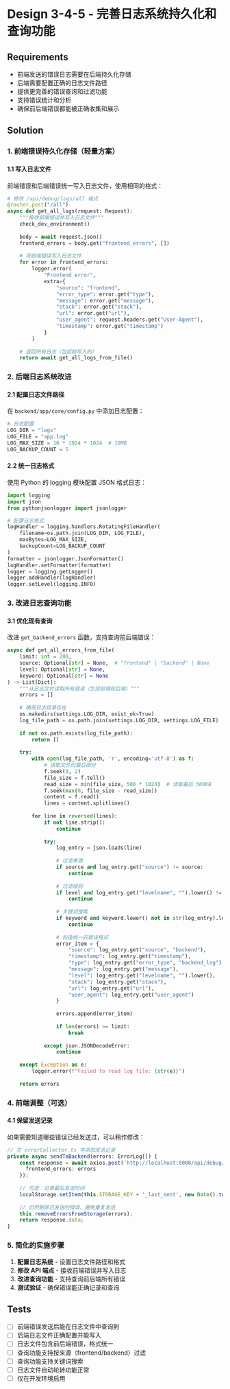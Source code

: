 # Design 3-4-5 - 完善日志系统持久化和查询功能

## Requirements

- 前端发送的错误日志需要在后端持久化存储
- 后端需要配置正确的日志文件路径
- 提供更完善的错误查询和过滤功能
- 支持错误统计和分析
- 确保前后端错误都能被正确收集和展示

## Solution

### 1. 前端错误持久化存储（轻量方案）

#### 1.1 写入日志文件
前端错误和后端错误统一写入日志文件，使用相同的格式：

```python
# 修改 /api/debug/logs/all 端点
@router.post("/all")
async def get_all_logs(request: Request):
    """接收前端错误并写入日志文件"""
    check_dev_environment()
    
    body = await request.json()
    frontend_errors = body.get("frontend_errors", [])
    
    # 将前端错误写入日志文件
    for error in frontend_errors:
        logger.error(
            "Frontend error",
            extra={
                "source": "frontend",
                "error_type": error.get("type"),
                "message": error.get("message"),
                "stack": error.get("stack"),
                "url": error.get("url"),
                "user_agent": request.headers.get("User-Agent"),
                "timestamp": error.get("timestamp")
            }
        )
    
    # 返回所有日志（包括刚写入的）
    return await get_all_logs_from_file()
```

### 2. 后端日志系统改进

#### 2.1 配置日志文件路径
在 `backend/app/core/config.py` 中添加日志配置：

```python
# 日志配置
LOG_DIR = "logs"
LOG_FILE = "app.log"
LOG_MAX_SIZE = 10 * 1024 * 1024  # 10MB
LOG_BACKUP_COUNT = 5
```

#### 2.2 统一日志格式
使用 Python 的 logging 模块配置 JSON 格式日志：

```python
import logging
import json
from pythonjsonlogger import jsonlogger

# 配置日志格式
logHandler = logging.handlers.RotatingFileHandler(
    filename=os.path.join(LOG_DIR, LOG_FILE),
    maxBytes=LOG_MAX_SIZE,
    backupCount=LOG_BACKUP_COUNT
)
formatter = jsonlogger.JsonFormatter()
logHandler.setFormatter(formatter)
logger = logging.getLogger()
logger.addHandler(logHandler)
logger.setLevel(logging.INFO)
```

### 3. 改进日志查询功能

#### 3.1 优化现有查询
改进 `get_backend_errors` 函数，支持查询前后端错误：

```python
async def get_all_errors_from_file(
    limit: int = 200,
    source: Optional[str] = None,  # "frontend" | "backend" | None
    level: Optional[str] = None,
    keyword: Optional[str] = None
) -> List[Dict]:
    """从日志文件读取所有错误（包括前端和后端）"""
    errors = []
    
    # 确保日志目录存在
    os.makedirs(settings.LOG_DIR, exist_ok=True)
    log_file_path = os.path.join(settings.LOG_DIR, settings.LOG_FILE)
    
    if not os.path.exists(log_file_path):
        return []
    
    try:
        with open(log_file_path, 'r', encoding='utf-8') as f:
            # 读取文件的最后部分
            f.seek(0, 2)
            file_size = f.tell()
            read_size = min(file_size, 500 * 1024)  # 读取最后 500KB
            f.seek(max(0, file_size - read_size))
            content = f.read()
            lines = content.splitlines()
            
        for line in reversed(lines):
            if not line.strip():
                continue
                
            try:
                log_entry = json.loads(line)
                
                # 过滤来源
                if source and log_entry.get("source") != source:
                    continue
                
                # 过滤级别
                if level and log_entry.get("levelname", "").lower() != level.lower():
                    continue
                
                # 关键词搜索
                if keyword and keyword.lower() not in str(log_entry).lower():
                    continue
                
                # 构造统一的错误格式
                error_item = {
                    "source": log_entry.get("source", "backend"),
                    "timestamp": log_entry.get("timestamp"),
                    "type": log_entry.get("error_type", "backend_log"),
                    "message": log_entry.get("message"),
                    "level": log_entry.get("levelname", "").lower(),
                    "stack": log_entry.get("stack"),
                    "url": log_entry.get("url"),
                    "user_agent": log_entry.get("user_agent")
                }
                
                errors.append(error_item)
                
                if len(errors) >= limit:
                    break
                    
            except json.JSONDecodeError:
                continue
                
    except Exception as e:
        logger.error(f"Failed to read log file: {str(e)}")
    
    return errors
```

### 4. 前端调整（可选）

#### 4.1 保留发送记录
如果需要知道哪些错误已经发送过，可以稍作修改：

```typescript
// 在 errorCollector.ts 中添加发送记录
private async sendToBackend(errors: ErrorLog[]) {
    const response = await axios.post('http://localhost:8000/api/debug/logs/all', {
      frontend_errors: errors
    });
    
    // 可选：记录最后发送时间
    localStorage.setItem(this.STORAGE_KEY + '_last_sent', new Date().toISOString());
    
    // 仍然删除已发送的错误，避免重复发送
    this.removeErrorsFromStorage(errors);
    return response.data;
}
```

### 5. 简化的实施步骤

1. **配置日志系统** - 设置日志文件路径和格式
2. **修改 API 端点** - 接收前端错误并写入日志
3. **改进查询功能** - 支持查询前后端所有错误
4. **测试验证** - 确保错误能正确记录和查询

## Tests

- [ ] 前端错误发送后能在日志文件中查询到
- [ ] 后端日志文件正确配置并能写入
- [ ] 日志文件包含前后端错误，格式统一
- [ ] 查询功能支持按来源（frontend/backend）过滤
- [ ] 查询功能支持关键词搜索
- [ ] 日志文件自动轮转功能正常
- [ ] 仅在开发环境启用